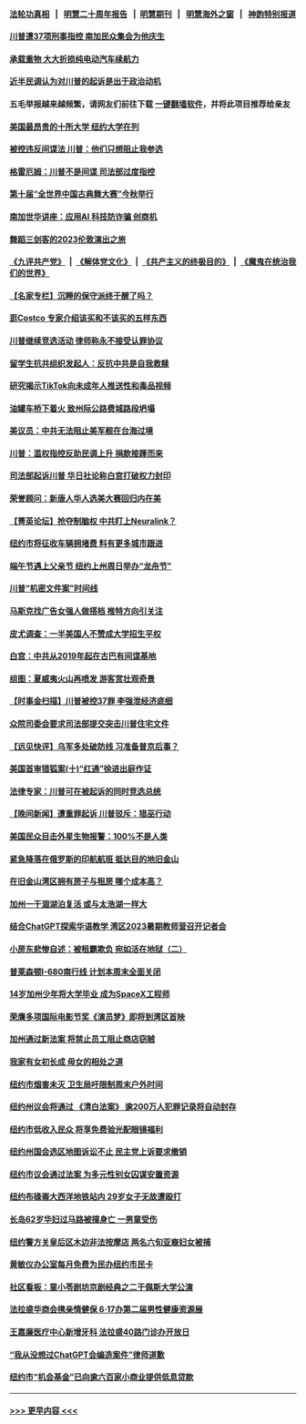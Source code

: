 #### [法轮功真相](https://github.com/gfw-breaker/truth/blob/master/README.md?t=0) &nbsp;&nbsp;|&nbsp;&nbsp; [明慧二十周年报告](https://github.com/gfw-breaker/mh-reports/blob/master/README.md?t=0) &nbsp;&nbsp;|&nbsp;&nbsp;[明慧期刊](https://github.com/gfw-breaker/mh-qikan) &nbsp;&nbsp;|&nbsp;&nbsp; [明慧海外之窗](https://github.com/gfw-breaker/mh-news/blob/master/README.md?t=0) &nbsp;&nbsp;|&nbsp;&nbsp; [神韵特别报道](https://github.com/gfw-breaker/mh-news/blob/master/shenyun.md?t=0)
#### [川普遭37项刑事指控 南加民众集会为他庆生](../pages/nsc412/n14014369.md?t=06121244) 
#### [承载重物 大大折损纯电动汽车续航力](../pages/nsc412/n14014288.md?t=06121244) 
#### [近半民调认为对川普的起诉是出于政治动机](../pages/nsc412/n14014262.md?t=06121244) 
#### 五毛举报越来越频繁，请网友们前往下载 [一键翻墙软件](https://github.com/gfw-breaker/ssr-accounts)，并将此项目推荐给亲友
#### [美国最昂贵的十所大学 纽约大学在列](../pages/nsc412/n14008539.md?t=06121244) 
#### [被控违反间谍法 川普：他们只想阻止我参选](../pages/nsc412/n14014203.md?t=06121244) 
#### [格雷厄姆：川普不是间谍 司法部过度指控](../pages/nsc412/n14014196.md?t=06121244) 
#### [第十届“全世界中国古典舞大赛”今秋举行](../pages/nsc412/n14014200.md?t=06121244) 
#### [南加世华讲座：应用AI 科技防诈骗 创商机](../pages/nsc412/n14014229.md?t=06121244) 
#### [舞蹈三剑客的2023伦敦演出之旅](../pages/nsc412/n14014217.md?t=06121244) 
#### [《九评共产党》](https://github.com/begood0513/9ping.md/blob/master/README.md) &nbsp;|&nbsp; [《解体党文化》](../../../../jtdwh.md/blob/master/README.md)  &nbsp;|&nbsp; [《共产主义的终极目的》](../../../../gczydzjmd.md/blob/master/README.md) &nbsp;|&nbsp; [《魔鬼在统治我们的世界》](../../../../mgztzwmdsj.md/blob/master/README.md) 
#### [【名家专栏】沉睡的保守派终于醒了吗？](../pages/nsc412/n14014126.md?t=06121244) 
#### [逛Costco 专家介绍该买和不该买的五样东西](../pages/nsc412/n14013496.md?t=06121244) 
#### [川普继续竞选活动 律师称永不接受认罪协议](../pages/nsc412/n14013450.md?t=06121244) 
#### [留学生抗共组织发起人：反抗中共是自我救赎](../pages/nsc412/n14013965.md?t=06121244) 
#### [研究揭示TikTok向未成年人推送性和毒品视频](../pages/nsc412/n14013879.md?t=06121244) 
#### [油罐车桥下着火 致州际公路费城路段坍塌](../pages/nsc412/n14014182.md?t=06121244) 
#### [美议员：中共无法阻止美军舰在台海过境](../pages/nsc412/n14014170.md?t=06121244) 
#### [川普：滥权指控反助民调上升 捐款接踵而来](../pages/nsc412/n14013931.md?t=06121244) 
#### [司法部起诉川普 华日社论称白宫打破权力封印](../pages/nsc412/n14013864.md?t=06121244) 
#### [荣誉顾问：新唐人华人选美大赛回归内在美](../pages/nsc412/n14013897.md?t=06121244) 
#### [【菁英论坛】抢夺制脑权 中共盯上Neuralink？](../pages/nsc412/n14013895.md?t=06121244) 
#### [纽约市将征收车辆拥堵费 料有更多城市跟进](../pages/nsc412/n14013860.md?t=06121244) 
#### [端午节遇上父亲节 纽约上州周日举办“龙舟节”](../pages/nsc412/n14013500.md?t=06121244) 
#### [川普“机密文件案”时间线](../pages/nsc412/n14013438.md?t=06121244) 
#### [马斯克找广告女强人做搭档 推特方向引关注](../pages/nsc412/n14013840.md?t=06121244) 
#### [皮尤调查：一半美国人不赞成大学招生平权](../pages/nsc412/n14013817.md?t=06121244) 
#### [白宫：中共从2019年起在古巴有间谍基地](../pages/nsc412/n14013849.md?t=06121244) 
#### [组图：夏威夷火山再喷发 游客赏壮观奇景](../pages/nsc412/n14013624.md?t=06121244) 
#### [【时事金扫描】川普被控37罪 李强泄经济底细](../pages/nsc412/n14013791.md?t=06121244) 
#### [众院司委会要求司法部提交突击川普住宅文件](../pages/nsc412/n14013806.md?t=06121244) 
#### [【远见快评】乌军多处破防线 习准备普京后事？](../pages/nsc412/n14013777.md?t=06121244) 
#### [美国首审猎狐案(十)“红通”徐进出庭作证](../pages/nsc412/n14013571.md?t=06121244) 
#### [法律专家：川普可在被起诉的同时竞选总统](../pages/nsc412/n14013462.md?t=06121244) 
#### [【晚间新闻】遭重罪起诉 川普驳斥：猎巫行动](../pages/nsc412/n14013662.md?t=06121244) 
#### [美国民众目击外星生物报警：100%不是人类](../pages/nsc412/n14013654.md?t=06121244) 
#### [紧急降落在俄罗斯的印航航班 抵达目的地旧金山](../pages/nsc412/n14013658.md?t=06121244) 
#### [在旧金山湾区拥有房子与租房 哪个成本高？](../pages/nsc412/n14013656.md?t=06121244) 
#### [加州一干涸湖泊复活 或与太浩湖一样大](../pages/nsc412/n14013652.md?t=06121244) 
#### [结合ChatGPT探索华语教学 湾区2023暑期教师营召开记者会](../pages/nsc412/n14013650.md?t=06121244) 
#### [小房东悲惨自述：被租霸欺负 宛如活在地狱（二）](../pages/nsc412/n14013631.md?t=06121244) 
#### [普莱森顿I-680南行线 计划本周末全面关闭](../pages/nsc412/n14013626.md?t=06121244) 
#### [14岁加州少年将大学毕业 成为SpaceX工程师](../pages/nsc412/n14013622.md?t=06121244) 
#### [荣膺多项国际电影节奖《演员梦》即将到湾区首映](../pages/nsc412/n14013612.md?t=06121244) 
#### [加州通过新法案 将禁止员工阻止商店窃贼](../pages/nsc412/n14013602.md?t=06121244) 
#### [我家有女初长成  母女的相处之道](../pages/nsc412/n14013603.md?t=06121244) 
#### [纽约市烟害未灭 卫生局吁限制周末户外时间](../pages/nsc412/n14013583.md?t=06121244) 
#### [纽约州议会将通过 《清白法案》 逾200万人犯罪记录将自动封存](../pages/nsc412/n14013575.md?t=06121244) 
#### [纽约市低收入民众 将享免费验光配眼镜福利](../pages/nsc412/n14013577.md?t=06121244) 
#### [纽约州国会选区地图诉讼不止 民主党上诉要求撤销](../pages/nsc412/n14013581.md?t=06121244) 
#### [纽约市议会通过法案 为多元性别女囚谋安置资源](../pages/nsc412/n14013585.md?t=06121244) 
#### [纽约布碌崙大西洋地铁站内 29岁女子无故遭殴打](../pages/nsc412/n14013579.md?t=06121244) 
#### [长岛62岁华妇过马路被撞身亡 一男童受伤](../pages/nsc412/n14013570.md?t=06121244) 
#### [纽约警方关皇后区木边非法按摩店 两名六旬亚裔妇女被捕](../pages/nsc412/n14013574.md?t=06121244) 
#### [黄敏仪办公室每月免费为民办纽约市民卡](../pages/nsc412/n14013553.md?t=06121244) 
#### [社区看板：童小苓剧坊京剧经典之二于佩斯大学公演](../pages/nsc412/n14013538.md?t=06121244) 
#### [法拉盛华商会携亲情健保 6‧17办第二届男性健康资源展](../pages/nsc412/n14013557.md?t=06121244) 
#### [王嘉廉医疗中心新增牙科  法拉盛40路门诊办开放日](../pages/nsc412/n14013555.md?t=06121244) 
#### [“我从没想过ChatGPT会编造案件”律师道歉](../pages/nsc412/n14013559.md?t=06121244) 
#### [纽约市“机会基金”已向逾六百家小商业提供低息贷款](../pages/nsc412/n14013561.md?t=06121244) 

----
#### [ >>> 更早内容 <<< ](../indexes/nsc412-earlier.md)
